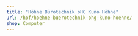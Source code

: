 ```yaml
---
title: "Höhne Bürotechnik oHG Kuno Höhne"
url: /hof/hoehne-buerotechnik-ohg-kuno-hoehne/
shop: Computer
---
```

